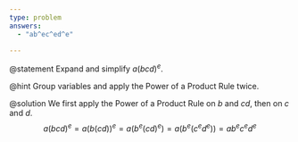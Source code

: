 ```yaml
---
type: problem
answers:
  - "ab^ec^ed^e"

---
```


@statement
Expand and simplify $a(bcd)^e$.

@hint
Group variables and apply the Power of a Product Rule twice.

@solution
We first apply the Power of a Product Rule on $b$ and $cd$, then on $c$ and $d$.
$$a(bcd)^e
= a(b(cd))^e
= a(b^e(cd)^e)
=a(b^e(c^ed^e))
=ab^ec^ed^e$$
<!--stackedit_data:
eyJoaXN0b3J5IjpbLTU0MTU5MDI3Nl19
-->
